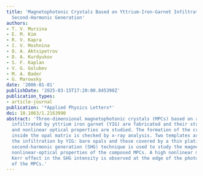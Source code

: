 ```yaml
---
title: 'Magnetophotonic Crystals Based on Yttrium-Iron-Garnet Infiltrated Opals: Magnetization-Induced
  Second-Harmonic Generation'
authors:
- T. V. Murzina
- E. M. Kim
- R. V. Kapra
- I. V. Moshnina
- O. A. Aktsipetrov
- D. A. Kurdyukov
- S. F. Kaplan
- V. G. Golubev
- M. A. Bader
- G. Marowsky
date: '2006-01-01'
publishDate: '2025-03-15T17:20:00.845390Z'
publication_types:
- article-journal
publication: '*Applied Physics Letters*'
doi: 10.1063/1.2163990
abstract: 'Three-dimensional magnetophotonic crystals (MPCs) based on artificial opals
  infiltrated by yttrium iron garnet (YIG) are fabricated and their structural, optical,
  and nonlinear optical properties are studied. The formation of the crystalline YIG
  inside the opal matrix is checked by x-ray analysis. Two templates are used for
  the infiltration by YIG: bare opals and those covered by a thin platinum film. Optical
  second-harmonic generation (SHG) technique is used to study the magnetization-induced
  nonlinear-optical properties of the composed MPCs. A high nonlinear magneto-optical
  Kerr effect in the SHG intensity is observed at the edge of the photonic band gap
  of the MPCs.'
---
```

